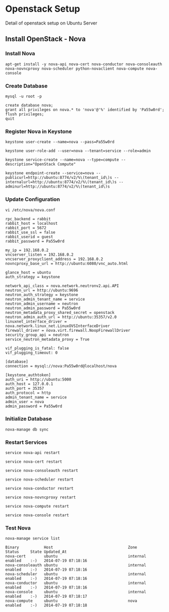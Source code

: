 # Openstack Setup #

Detail of openstack setup on Ubuntu Server

## Install OpenStack - Nova ##

### Install Nova ###

`apt-get install -y nova-api nova-cert nova-conductor nova-consoleauth nova-novncproxy nova-scheduler python-novaclient nova-compute nova-console`


### Create Database ###

`mysql -u root -p`

```
create database nova;
grant all privileges on nova.* to 'nova'@'%' identified by 'Pa55w0rd';
flush privileges;
quit
```

### Register Nova in Keystone ###

`keystone user-create --name=nova --pass=Pa55w0rd`

`keystone user-role-add --user=nova --tenant=service --role=admin`

`keystone service-create --name=nova --type=compute --description="OpenStack Compute"`

`keystone endpoint-create --service=nova --publicurl=http://ubuntu:8774/v2/%\(tenant_id\)s --internalurl=http://ubuntu:8774/v2/%\(tenant_id\)s --adminurl=http://ubuntu:8774/v2/%\(tenant_id\)s`


### Update Configuration ###

`vi /etc/nova/nova.conf`

```
rpc_backend = rabbit
rabbit_host = localhost
rabbit_port = 5672
rabbit_use_ssl = false
rabbit_userid = guest
rabbit_password = Pa55w0rd

my_ip = 192.168.0.2
vncserver_listen = 192.168.0.2
vncserver_proxyclient_address = 192.168.0.2
novncproxy_base_url = http://ubuntu:6080/vnc_auto.html

glance_host = ubuntu
auth_strategy = keystone

network_api_class = nova.network.neutronv2.api.API
neutron_url = http://ubuntu:9696
neutron_auth_strategy = keystone
neutron_admin_tenant_name = service
neutron_admin_username = neutron
neutron_admin_password = Pa55w0rd
neutron_metadata_proxy_shared_secret = openstack
neutron_admin_auth_url = http://ubuntu:35357/v2.0
linuxnet_interface_driver = nova.network.linux_net.LinuxOVSInterfaceDriver
firewall_driver = nova.virt.firewall.NoopFirewallDriver
security_group_api = neutron
service_neutron_metadata_proxy = True

vif_plugging_is_fatal: false
vif_plugging_timeout: 0

[database]
connection = mysql://nova:Pa55w0rd@localhost/nova

[keystone_authtoken]
auth_uri = http://ubuntu:5000
auth_host = 127.0.0.1
auth_port = 35357
auth_protocol = http
admin_tenant_name = service
admin_user = nova
admin_password = Pa55w0rd
```

### Initialize Database ###

`nova-manage db sync`


### Restart Services ###

`service nova-api restart`

`service nova-cert restart`

`service nova-consoleauth restart`

`service nova-scheduler restart`

`service nova-conductor restart`

`service nova-novncproxy restart`

`service nova-compute restart`

`service nova-console restart`

### Test Nova ###

`nova-manage service list`

```
Binary           Host                                 Zone             Status     State Updated_At
nova-cert        ubuntu                               internal         enabled    :-)   2014-07-19 07:18:16
nova-consoleauth ubuntu                               internal         enabled    :-)   2014-07-19 07:18:16
nova-scheduler   ubuntu                               internal         enabled    :-)   2014-07-19 07:18:16
nova-conductor   ubuntu                               internal         enabled    :-)   2014-07-19 07:18:16
nova-console     ubuntu                               internal         enabled    :-)   2014-07-19 07:18:17
nova-compute     ubuntu                               nova             enabled    :-)   2014-07-19 07:18:18
```
